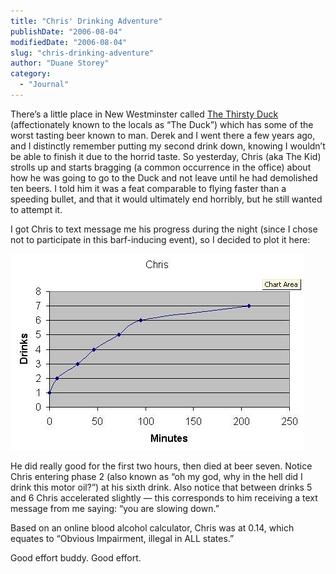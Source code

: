 ```yaml
---
title: "Chris' Drinking Adventure"
publishDate: "2006-08-04"
modifiedDate: "2006-08-04"
slug: "chris-drinking-adventure"
author: "Duane Storey"
category:
  - "Journal"
---
```


There’s a little place in New Westminster called [The Thirsty Duck](http://www.dinehere.ca/restaurant.asp?r=1032 "The Thirsty Duck") (affectionately known to the locals as “The Duck”) which has some of the worst tasting beer known to man. Derek and I went there a few years ago, and I distinctly remember putting my second drink down, knowing I wouldn’t be able to finish it due to the horrid taste. So yesterday, Chris (aka The Kid) strolls up and starts bragging (a common occurrence in the office) about how he was going to go to the Duck and not leave until he had demolished ten beers. I told him it was a feat comparable to flying faster than a speeding bullet, and that it would ultimately end horribly, but he still wanted to attempt it.

I got Chris to text message me his progress during the night (since I chose not to participate in this barf-inducing event), so I decided to plot it here:

[![chris](_images/chris-drinking-adventure-1.jpg)](http://www.flickr.com/photos/duanestorey/206486941/)

He did really good for the first two hours, then died at beer seven. Notice Chris entering phase 2 (also known as “oh my god, why in the hell did I drink this motor oil?”) at his sixth drink. Also notice that between drinks 5 and 6 Chris accelerated slightly — this corresponds to him receiving a text message from me saying: “you are slowing down.”

Based on an online blood alcohol calculator, Chris was at 0.14, which equates to “Obvious Impairment, illegal in ALL states.”

Good effort buddy. Good effort.
